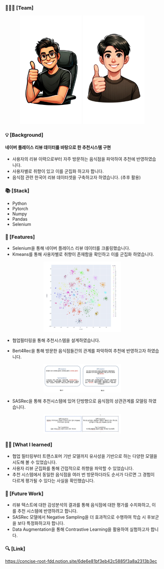 ### 👨‍👧‍👧 [Team]
<p align="center">
  <img src="https://github.com/psm981021/restaurant-type-recsys/blob/main/jpg/seongbeom.webp" width="40%" alt="Seongbeom" />
  <img src="https://github.com/psm981021/restaurant-type-recsys/blob/main/jpg/chanbin.webp" width="40%" alt="Chanbin" />
</p>

### 💡 [Background]
#### 네이버 플레이스 리뷰 데이터를 바탕으로 한 추천시스템 구현

+ 사용자의 리뷰 이력으로부터 자주 방문하는 음식점을 파악하여 추천에 반영하였습니다.
+ 사용자별로 취향이 있고 이를 군집화 하고자 합니다.
+ 음식점 관련 한국어 리뷰 데이터셋을 구축하고자 하였습니다. (추후 활용)

### 📚 [Stack]

+ Python 
+ Pytorch 
+ Numpy 
+ Pandas
+ Selenium

### 📝 [Features]

+ Selenium을 통해 네이버 플레이스 리뷰 데이터를 크롤링했습니다.
+ Kmeans를 통해 사용자별로 취향이 존재함을 확인하고 이를 군집화 하였습니다.

<p align="center"> <img src = "https://github.com/psm981021/restaurant-type-recsys/blob/main/jpg/kmeans.png" width = "50%" ></p>

+ 협업필터링을 통해 추천시스템을 설계하였습니다.

+ Bert4Rec을 통해 방문한 음식점들간의 관계를 파악하여 추천에 반영하고자 하였습니다.
<p align="center"> <img src = "https://github.com/psm981021/restaurant-type-recsys/blob/main/jpg/BERT4Rec_inference.png" width = "50%" > </p>

+ SASRec을 통해 추천시스템에 있어 단방향으로 음식점의 상관관계를 모델링 하였습니다.
<p align="center"> <img src = "https://github.com/psm981021/restaurant-type-recsys/blob/main/jpg/SASRec_inference.png" width = "50%" > </p>

### 👨‍🎓 [What I learned]

+ 협업 필터링부터 트랜스포머 기반 모델까지 유사성을 기반으로 하는 다양한 모델을 시도해 볼 수 있었습니다.
+ 사용자 리뷰 군집화를 통해 간접적으로 취향을 파악할 수 있었습니다.
+ 추천 시스템에서 동일한 음식점을 여러 번 방문하더라도 순서가 다르면 그 경험이 다르게 평가될 수 있다는 사실을 확인했습니다.

### 🤦 [Future Work]

+ 리뷰 텍스트에 대한 감성분석의 결과를 통해 음식점에 대한 평가를 수치화하고, 이를 추천 시스템에 반영하려고 합니다.
+ SASRec 모델에서 Negative Sampling을 더 효과적으로 수행하여 학습 시 후보군을 보다 특정화하고자 합니다.
+ Data Augmentation을 통해 Contrastive Learning을 활용하여 실험하고자 합니다.


### 🔍 [Link]
https://concise-root-fdd.notion.site/6de6e81bf3eb42c5885f3a8a2313b3ec




